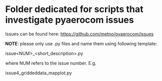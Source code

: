 # Folder dedicated for scripts that investigate pyaerocom issues

Issues can be found here: https://github.com/metno/pyaerocom/issues

**NOTE**: please only use .py files and name them using following template:

issue\<NUM\>_<short_description>.py

where NUM refers to the issue number. E.g.

issue4_griddeddata_mapplot.py
